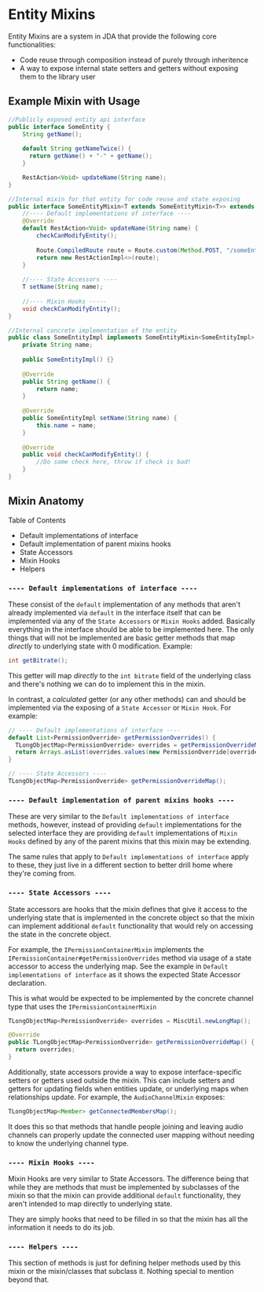 # Entity Mixins
Entity Mixins are a system in JDA that provide the following core functionalities:
- Code reuse through composition instead of purely through inheritence
- A way to expose internal state setters and getters without exposing them to the library user

## Example Mixin with Usage
```java
//Publicly exposed entity api interface
public interface SomeEntity {
    String getName();
    
    default String getNameTwice() {
      return getName() + "-" + getName();
    }

    RestAction<Void> updateName(String name);
}

//Internal mixin for that entity for code reuse and state exposing
public interface SomeEntityMixin<T extends SomeEntityMixin<T>> extends SomeEntity {
    //---- Default implementations of interface ----
    @Override
    default RestAction<Void> updateName(String name) {
        checkCanModifyEntity();
        
        Route.CompiledRoute route = Route.custom(Method.POST, "/someEntity/name/");
        return new RestActionImpl<>(route);
    }
    
    //---- State Accessors ----
    T setName(String name);
    
    //---- Mixin Hooks -----
    void checkCanModifyEntity();
}

//Internal concrete implementation of the entity
public class SomeEntityImpl implements SomeEntityMixin<SomeEntityImpl> {
    private String name;
    
    public SomeEntityImpl() {}
    
    @Override
    public String getName() {
        return name;
    }
    
    @Override
    public SomeEntityImpl setName(String name) {
        this.name = name;
    }
    
    @Override
    public void checkCanModifyEntity() {
        //Do some check here, throw if check is bad!
    }
}

```

## Mixin Anatomy
Table of Contents
- Default implementations of interface
- Default implementation of parent mixins hooks
- State Accessors
- Mixin Hooks
- Helpers

### `---- Default implementations of interface ----`
These consist of the `default` implementation of any methods that aren't already implemented via `default` in the
interface itself that can be implemented via any of the `State Accessors` or `Mixin Hooks` added. Basically everything in the interface
should be able to be implemented here. The only things that will not be implemented are basic getter methods that 
map _directly_ to underlying state with 0 modification. 
Example:
```java
int getBitrate();
```

This getter will map _directly_ to the `int bitrate` field of the underlying class and there's nothing we can do to 
implement this in the mixin.

In contrast, a _calculated_ getter (or any other methods) can and should be implemented via the exposing of a
`State Accessor` or `Mixin Hook`. For example:
```java
// ---- Default implementations of interface ----
default List<PermissionOverride> getPermissionOverrides() {
  TLongObjectMap<PermissionOverride> overrides = getPermissionOverrideMap();
  return Arrays.asList(overrides.values(new PermissionOverride[overrides.size()]));
}

// ---- State Accessors ----
TLongObjectMap<PermissionOverride> getPermissionOverrideMap();
```

### `---- Default implementation of parent mixins hooks ----`
These are very similar to the `Default implementations of interface` methods, however, instead of providing `default`
implementations for the selected interface they are providing `default` implementations of `Mixin Hooks` defined by
any of the parent mixins that this mixin may be extending.

The same rules that apply to `Default implementations of interface` apply to these, they just live in a different
section to better drill home where they're coming from.

### `---- State Accessors ----`
State accessors are hooks that the mixin defines that give it access to the underlying state that is implemented in 
the concrete object so that the mixin can implement additional `default` functionality that would rely on accessing 
the state in the concrete object.

For example, the `IPermissionContainerMixin` implements the `IPermissionContainer#getPermissionOverrides` method via
usage of a state accessor to access the underlying map. See the example in `Default implementations of interface` as it
shows the expected State Accessor declaration.

This is what would be expected to be implemented by the concrete channel type that uses the `IPermissionContainerMixin`
```java
TLongObjectMap<PermissionOverride> overrides = MiscUtil.newLongMap();

@Override
public TLongObjectMap<PermissionOverride> getPermissionOverrideMap() {
  return overrides;
}
```

Additionally, state accessors provide a way to expose interface-specific setters or getters used outside the mixin.
This can include setters and getters for updating fields when entities update, or underlying maps when relationships update.
For example, the `AudioChannelMixin` exposes: 
```java
TLongObjectMap<Member> getConnectedMembersMap();
```
It does this so that methods that handle people joining and leaving audio channels can properly update the connected user
mapping without needing to know the underlying channel type.

### `---- Mixin Hooks ----`
Mixin Hooks are very similar to State Accessors. The difference being that while they are methods that must be implemented
by subclasses of the mixin so that the mixin can provide additional `default` functionality, they aren't intended to map
directly to underlying state.

They are simply hooks that need to be filled in so that the mixin has all the information it needs to do its job.

### `---- Helpers ----`
This section of methods is just for defining helper methods used by this mixin or the mixin/classes that subclass it.
Nothing special to mention beyond that.
